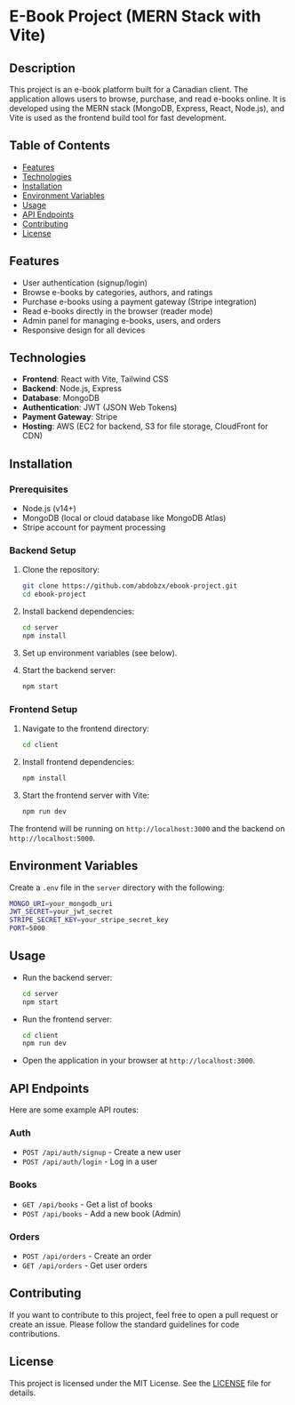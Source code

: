 

# E-Book Project (MERN Stack with Vite)

## Description
This project is an e-book platform built for a Canadian client. The application allows users to browse, purchase, and read e-books online. It is developed using the MERN stack (MongoDB, Express, React, Node.js), and Vite is used as the frontend build tool for fast development.

## Table of Contents
- [Features](#features)
- [Technologies](#technologies)
- [Installation](#installation)
- [Environment Variables](#environment-variables)
- [Usage](#usage)
- [API Endpoints](#api-endpoints)
- [Contributing](#contributing)
- [License](#license)

## Features
- User authentication (signup/login)
- Browse e-books by categories, authors, and ratings
- Purchase e-books using a payment gateway (Stripe integration)
- Read e-books directly in the browser (reader mode)
- Admin panel for managing e-books, users, and orders
- Responsive design for all devices

## Technologies
- **Frontend**: React with Vite, Tailwind CSS
- **Backend**: Node.js, Express
- **Database**: MongoDB
- **Authentication**: JWT (JSON Web Tokens)
- **Payment Gateway**: Stripe
- **Hosting**: AWS (EC2 for backend, S3 for file storage, CloudFront for CDN)

## Installation

### Prerequisites
- Node.js (v14+)
- MongoDB (local or cloud database like MongoDB Atlas)
- Stripe account for payment processing

### Backend Setup
1. Clone the repository:
   ```bash
   git clone https://github.com/abdobzx/ebook-project.git
   cd ebook-project
   ```

2. Install backend dependencies:
   ```bash
   cd server
   npm install
   ```

3. Set up environment variables (see below).

4. Start the backend server:
   ```bash
   npm start
   ```

### Frontend Setup
1. Navigate to the frontend directory:
   ```bash
   cd client
   ```

2. Install frontend dependencies:
   ```bash
   npm install
   ```

3. Start the frontend server with Vite:
   ```bash
   npm run dev
   ```

The frontend will be running on `http://localhost:3000` and the backend on `http://localhost:5000`.

## Environment Variables
Create a `.env` file in the `server` directory with the following:

```bash
MONGO_URI=your_mongodb_uri
JWT_SECRET=your_jwt_secret
STRIPE_SECRET_KEY=your_stripe_secret_key
PORT=5000
```

## Usage

- Run the backend server:
  ```bash
  cd server
  npm start
  ```

- Run the frontend server:
  ```bash
  cd client
  npm run dev
  ```

- Open the application in your browser at `http://localhost:3000`.

## API Endpoints
Here are some example API routes:

### Auth
- `POST /api/auth/signup` - Create a new user
- `POST /api/auth/login` - Log in a user

### Books
- `GET /api/books` - Get a list of books
- `POST /api/books` - Add a new book (Admin)

### Orders
- `POST /api/orders` - Create an order
- `GET /api/orders` - Get user orders

## Contributing
If you want to contribute to this project, feel free to open a pull request or create an issue. Please follow the standard guidelines for code contributions.

## License
This project is licensed under the MIT License. See the [LICENSE](LICENSE) file for details.

